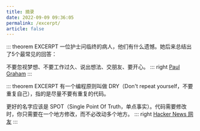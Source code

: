 ```yaml
---
title: 摘录
date: 2022-09-09 09:36:05
permalink: /excerpt/
article: false
---
```


::: theorem EXCERPT
一位护士问临终的病人，他们有什么遗憾。她后来总结出了5个最常见的回答：

不要忽视梦想、不要工作过久、说出想法、交朋友、要开心。
::: right
[Paul Graham](http://www.paulgraham.com/todo.html)
:::


::: theorem EXCERPT
有一个编程原则叫做 DRY（Don't repeat yourself，不要重复自己），指的是尽量不要有重复的代码。

更好的名字应该是 SPOT（Single Point Of Truth，单点事实）。代码需要修改时，你只需要在一个地方修改，而不必改动多个地方。
::: right
[Hacker News 网友](https://news.ycombinator.com/item?id=32012566)
:::
